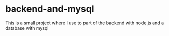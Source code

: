 # backend-and-mysql
This is a small project where I use to part of the backend with node.js and a database with mysql
